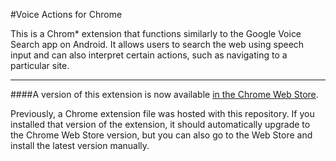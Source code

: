 #Voice Actions for Chrome

This is a Chrom* extension that functions similarly to the Google Voice Search app on Android.  It allows users to search the web using speech input and can also interpret certain actions, such as navigating to a particular site.

--------

####A version of this extension is now available [in the Chrome Web Store](https://chrome.google.com/webstore/detail/hhpjefokaphndbbidpehikcjhldaklje).

Previously, a Chrome extension file was hosted with this repository.  If you installed that version of the extension, it should automatically upgrade to the Chrome Web Store version, but you can also go to the Web Store and install the latest version manually.